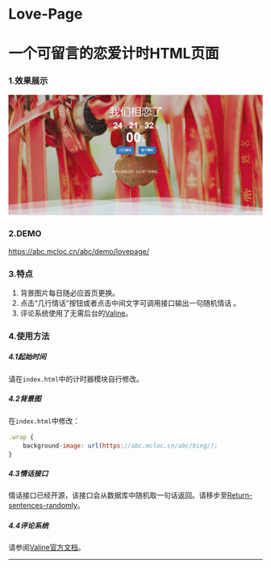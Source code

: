 # Love-Page
# 一个可留言的恋爱计时HTML页面

### 1.效果展示

![demo](img/image.png)

### 2.DEMO

https://abc.mcloc.cn/abc/demo/lovepage/

### 3.特点

1. 背景图片每日随必应首页更换。
2. 点击“几行情话”按钮或者点击中间文字可调用接口输出一句随机情话 。
3. 评论系统使用了无需后台的[Valine](https://valine.js.org/)。

### 4.使用方法

##### 4.1起始时间

请在`index.html`中的计时器模块自行修改。

##### 4.2背景图

在`index.html`中修改：

```js
.wrap {
	background-image: url(https://abc.mcloc.cn/abc/bing/);
}
```


##### 4.3情话接口

情话接口已经开源，该接口会从数据库中随机取一句话返回。请移步至[Return-sentences-randomly](https://github.com/androidmumo/Return-sentences-randomly)。

##### 4.4评论系统

请参阅[Valine官方文档](https://valine.js.org/quickstart.html)。

----------------------------------------------------
